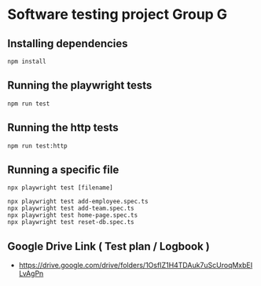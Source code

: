 # Software testing project Group G

## Installing dependencies

```shell
npm install
```

## Running the playwright tests

```shell
npm run test
```

## Running the http tests

```shell
npm run test:http
```

## Running a specific file

```
npx playwright test [filename]

npx playwright test add-employee.spec.ts
npx playwright test add-team.spec.ts
npx playwright test home-page.spec.ts
npx playwright test reset-db.spec.ts
```

## Google Drive Link ( Test plan / Logbook )

- https://drive.google.com/drive/folders/1OsfIZ1H4TDAuk7uScUroqMxbEILvAgPn
